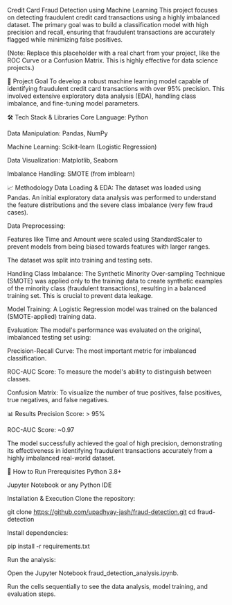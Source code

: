 Credit Card Fraud Detection using Machine Learning
This project focuses on detecting fraudulent credit card transactions using a highly imbalanced dataset. The primary goal was to build a classification model with high precision and recall, ensuring that fraudulent transactions are accurately flagged while minimizing false positives.

(Note: Replace this placeholder with a real chart from your project, like the ROC Curve or a Confusion Matrix. This is highly effective for data science projects.)

🎯 Project Goal
To develop a robust machine learning model capable of identifying fraudulent credit card transactions with over 95% precision. This involved extensive exploratory data analysis (EDA), handling class imbalance, and fine-tuning model parameters.

🛠️ Tech Stack & Libraries
Core Language: Python

Data Manipulation: Pandas, NumPy

Machine Learning: Scikit-learn (Logistic Regression)

Data Visualization: Matplotlib, Seaborn

Imbalance Handling: SMOTE (from imblearn)

📈 Methodology
Data Loading & EDA: The dataset was loaded using Pandas. An initial exploratory data analysis was performed to understand the feature distributions and the severe class imbalance (very few fraud cases).

Data Preprocessing:

Features like Time and Amount were scaled using StandardScaler to prevent models from being biased towards features with larger ranges.

The dataset was split into training and testing sets.

Handling Class Imbalance: The Synthetic Minority Over-sampling Technique (SMOTE) was applied only to the training data to create synthetic examples of the minority class (fraudulent transactions), resulting in a balanced training set. This is crucial to prevent data leakage.

Model Training: A Logistic Regression model was trained on the balanced (SMOTE-applied) training data.

Evaluation: The model's performance was evaluated on the original, imbalanced testing set using:

Precision-Recall Curve: The most important metric for imbalanced classification.

ROC-AUC Score: To measure the model's ability to distinguish between classes.

Confusion Matrix: To visualize the number of true positives, false positives, true negatives, and false negatives.

📊 Results
Precision Score: > 95%

ROC-AUC Score: ~0.97

The model successfully achieved the goal of high precision, demonstrating its effectiveness in identifying fraudulent transactions accurately from a highly imbalanced real-world dataset.

🏁 How to Run
Prerequisites
Python 3.8+

Jupyter Notebook or any Python IDE

Installation & Execution
Clone the repository:

git clone https://github.com/upadhyay-jash/fraud-detection.git
cd fraud-detection

Install dependencies:

pip install -r requirements.txt

Run the analysis:

Open the Jupyter Notebook fraud_detection_analysis.ipynb.

Run the cells sequentially to see the data analysis, model training, and evaluation steps.
